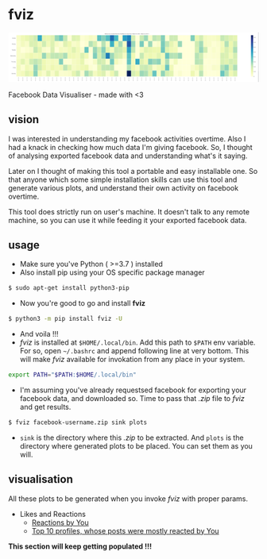 # fviz

![banner](./ss/banner.png)

Facebook Data Visualiser - made with &lt;3

## vision

I was interested in understanding my facebook activities overtime. Also I had a knack in checking how much data I'm giving facebook. So, I thought of analysing exported facebook data and understanding what's it saying. 

Later on I thought of making this tool a portable and easy installable one. So that anyone which some simple installation skills can use this tool and generate various plots, and understand their own activity on facebook overtime. 

This tool does strictly run on user's machine. It doesn't talk to any remote machine, so you can use it while feeding it your exported facebook data. 

## usage

- Make sure you've Python ( >=3.7 ) installed
- Also install pip using your OS specific package manager

```bash
$ sudo apt-get install python3-pip
```

- Now you're good to go and install **fviz**

```bash
$ python3 -m pip install fviz -U
```

- And voila !!!
- *fviz* is installed at `$HOME/.local/bin`. Add this path to `$PATH` env variable. For so, open `~/.bashrc` and append following line at very bottom. This will make *fviz* available for invokation from any place in your system.

```bash
export PATH="$PATH:$HOME/.local/bin"
```

- I'm assuming you've already requestsed facebook for exporting your facebook data, and downloaded so. Time to pass that *.zip* file to *fviz* and get results.

```bash
$ fviz facebook-username.zip sink plots
```

- `sink` is the directory where this *.zip* to be extracted. And `plots` is the directory where generated plots to be placed. You can set them as you will.


## visualisation

All these plots to be generated when you invoke *fviz* with proper params.
- Likes and Reactions
    - [Reactions by You](./docs/reactionsByYou.md)
    - [Top 10 profiles, whose posts were mostly reacted by You](./docs/top10ProfilesWithMostlyReactedPostsByYou.md)


**This section will keep getting populated !!!**
